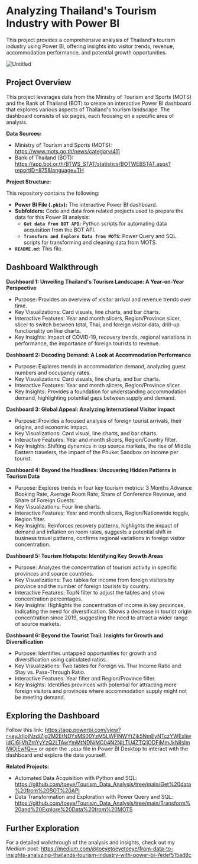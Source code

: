 # Analyzing Thailand's Tourism Industry with Power BI

This project provides a comprehensive analysis of Thailand's tourism industry using Power BI, offering insights into visitor trends, revenue, accommodation performance, and potential growth opportunities.

![Untitled](https://github.com/user-attachments/assets/ee3f2a66-c2a0-42b0-876b-96bdcda5f272)


## Project Overview

This project leverages data from the Ministry of Tourism and Sports (MOTS) and the Bank of Thailand (BOT) to create an interactive Power BI dashboard that explores various aspects of Thailand's tourism landscape. The dashboard consists of six pages, each focusing on a specific area of analysis. 

**Data Sources:**

* Ministry of Tourism and Sports (MOTS): https://www.mots.go.th/news/category/411
* Bank of Thailand (BOT): https://app.bot.or.th/BTWS_STAT/statistics/BOTWEBSTAT.aspx?reportID=875&language=TH

**Project Structure:**

This repository contains the following:

* **Power BI File (`.pbix`):**  The interactive Power BI dashboard.
* **Subfolders:**  Code and data from related projects used to prepare the data for this Power BI analysis:
    * **`Get data from BOT API`:**  Python scripts for automating data acquisition from the BOT API.
    * **`Transform and Explore Data from MOTS`:**  Power Query and SQL scripts for transforming and cleaning data from MOTS.
* **`README.md`:**  This file.

## Dashboard Walkthrough

**Dashboard 1: Unveiling Thailand's Tourism Landscape: A Year-on-Year Perspective**

* Purpose:  Provides an overview of visitor arrival and revenue trends over time.
* Key Visualizations: Card visuals, line charts, and bar charts. 
* Interactive Features:  Year and month slicers, Region/Province slicer, slicer to switch between total, Thai, and foreign visitor data, drill-up functionality on line charts.
* Key Insights:  Impact of COVID-19, recovery trends, regional variations in performance, the importance of foreign tourists to revenue. 

**Dashboard 2: Decoding Demand: A Look at Accommodation Performance**

* Purpose: Explores trends in accommodation demand, analyzing guest numbers and occupancy rates.
* Key Visualizations:  Card visuals, line charts, and bar charts.
* Interactive Features: Year and month slicers, Region/Province slicer.
* Key Insights:  Provides a foundation for understanding accommodation demand, highlighting potential gaps between supply and demand.

**Dashboard 3: Global Appeal: Analyzing International Visitor Impact**

* Purpose:  Provides a focused analysis of foreign tourist arrivals, their origins, and economic impact.
* Key Visualizations: Card visual, line charts, and bar charts.
* Interactive Features: Year and month slicers, Region/Country filter.
* Key Insights:  Shifting dynamics in top source markets, the rise of Middle Eastern travelers, the impact of the Phuket Sandbox on income per tourist.

**Dashboard 4: Beyond the Headlines: Uncovering Hidden Patterns in Tourism Data**

* Purpose: Explores trends in four key tourism metrics: 3 Months Advance Booking Rate, Average Room Rate, Share of Conference Revenue, and Share of Foreign Guests. 
* Key Visualizations: Four line charts. 
* Interactive Features: Year and month slicers, Region/Nationwide toggle, Region filter. 
* Key Insights:  Reinforces recovery patterns, highlights the impact of demand and inflation on room rates, suggests a potential shift in business travel patterns, confirms regional variations in foreign visitor concentration. 

**Dashboard 5: Tourism Hotspots: Identifying Key Growth Areas**

* Purpose: Analyzes the concentration of tourism activity in specific provinces and source countries.
* Key Visualizations: Two tables for income from foreign visitors by province and the number of foreign tourists by country.
* Interactive Features: TopN filter to adjust the tables and show concentration percentages. 
* Key Insights:  Highlights the concentration of income in key provinces, indicating the need for diversification. Shows a decrease in tourist origin concentration since 2019, suggesting the need to attract a wider range of source markets. 

**Dashboard 6: Beyond the Tourist Trail: Insights for Growth and Diversification**

* Purpose:  Identifies untapped opportunities for growth and diversification using calculated ratios.
* Key Visualizations: Two tables for Foreign vs. Thai Income Ratio and Stay vs. Pass-Through Ratio.
* Interactive Features: Year filter and Region/Province filter.
* Key Insights:  Identifies provinces with potential for attracting more foreign visitors and provinces where accommodation supply might not be meeting demand. 

## Exploring the Dashboard

Follow this link: https://app.powerbi.com/view?r=eyJrIjoiNzdiZjg2M2EtNDYxMS00YzM5LWFlNWYtZjk5NmEyNTczYWExIiwidCI6IjVhZmYyYzQ2LTAwYmMtNDNiMC04N2NlLTU4ZTQ1ODFjMmJkNiIsImMiOjEwfQ==
or open the `.pbix` file in Power BI Desktop to interact with the dashboard and explore the data yourself.

**Related Projects:**

* Automated Data Acquisition with Python and SQL:  https://github.com/toeye/Tourism_Data_Analysis/tree/main/Get%20data%20from%20BOT%20API
* Data Transformation and Exploration with Power Query and SQL:  https://github.com/toeye/Tourism_Data_Analysis/tree/main/Transform%20and%20Explore%20Data%20from%20MOTS

##  Further Exploration

For a detailed walkthrough of the analysis and insights, check out my Medium post: https://medium.com/@toeyetoeyetoeye/from-data-to-insights-analyzing-thailands-tourism-industry-with-power-bi-7edef515ad8c
